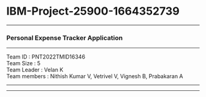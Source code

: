 # IBM-Project-25900-1664352739
<hr>
<h3>Personal Expense Tracker Application</h3>
<hr>
Team ID : PNT2022TMID16346 <br>
Team Size : 5 <br>
Team Leader : Velan K <br>
Team members : Nithish Kumar V, Vetrivel V, Vignesh B, Prabakaran A <br>
<hr>

<hr>
